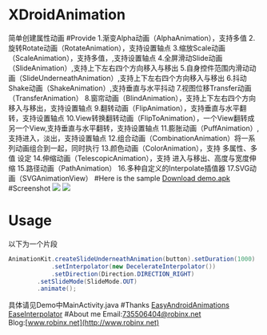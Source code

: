 # XDroidAnimation
简单创建属性动画
#Provide
	 1.渐变Alpha动画（AlphaAnimation），支持多值
	 2.旋转Rotate动画（RotateAnimation），支持设置轴点
	 3.缩放Scale动画（ScaleAnimation），支持多值，,支持设置轴点
	 4.全屏滑动Slide动画（SlideAnimation）,支持上下左右四个方向移入与移出
	 5.自身控件范围内滑动动画（SlideUnderneathAnimation）,支持上下左右四个方向移入与移出
	 6.抖动Shake动画（ShakeAnimation）,支持垂直与水平抖动
	 7.视图位移Transfer动画（TransferAnimation）
	 8.窗帘动画（BlindAnimation），支持上下左右四个方向移入与移出，支持设置轴点
	 9.翻转动画（FlipAnimation），支持垂直与水平翻转，支持设置轴点
	 10.View转换翻转动画（FlipToAnimation），一个View翻转成另一个View,支持垂直与水平翻转，支持设置轴点
	 11.膨胀动画（PuffAnimation）, 支持进入，淡出，支持设置轴点
	 12.组合动画（CombinationAnimation）将一系列动画组合到一起，同时执行
	 13.颜色动画（ColorAnimation），支持 多属性、多值 设定
	 14.伸缩动画（TelescopicAnimation），支持 进入与移出、高度与宽度伸缩
	 15.路径动画（PathAnimation）
	 16.多种自定义的Interpolate插值器
	 17.SVG动画（SVGAnimationView）
#Here is the sample
[Download demo.apk](https://github.com/robinxdroid/XDroidAnimation/blob/master/XDroidAnimationExample.apk?raw=true)
#Screenshot
![](https://github.com/robinxdroid/XDroidAnimation/blob/master/XDroidAnimation.gif) 
![](https://github.com/robinxdroid/XDroidAnimation/blob/master/XDroidAnimation2.gif) 

# Usage
以下为一个片段
```java
AnimationKit.createSlideUnderneathAnimation(button).setDuration(1000)
            .setInterpolator(new DecelerateInterpolator())
            .setDirection(Direction.DIRECTION_RIGHT)
	    .setSlideMode(SlideMode.OUT)
	    .animate();
```
具体请见Demo中MainActivity.java
#Thanks
[EasyAndroidAnimations](https://github.com/2359media/EasyAndroidAnimations)<br>
[EaseInterpolator](https://github.com/cimi-chen/EaseInterpolator)
#About me
Email:735506404@robinx.net<br>
Blog:[www.robinx.net](http://www.robinx.net)

